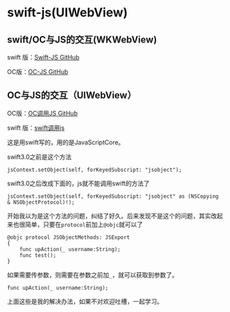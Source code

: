 # swift-js(UIWebView)

swift/OC与JS的交互(WKWebView)
---

swift 版：[Swift-JS GitHub](https://github.com/xyqjcdd/WKWebJSSwift.git)

OC版：[OC-JS GitHub](https://github.com/xyqjcdd/WKWebJSOC.git)

OC与JS的交互（UIWebView）
---

OC版：[OC调用JS GitHub](https://github.com/xyqjcdd/OC-JavaScript.git)

swift 版：[swift调用js](https://github.com/xyqjcdd/swift-js.git)

这是用swift写的，用的是JavaScriptCore。


swift3.0之前是这个方法
```
jsContext.setObject(self, forKeyedSubscript: "jsobject");
```
swift3.0之后改成下面的，js就不能调用swift的方法了
```
jsContext.setObject(self, forKeyedSubscript: "jsobject" as (NSCopying & NSObjectProtocol)!);
```
开始我以为是这个方法的问题，纠结了好久。后来发现不是这个的问题，其实改起来也很简单，只要在`protocol`前加上`@objc`就可以了
```
@objc protocol JSObjectMethods: JSExport
{
    func upAction(_ username:String);
    func test();
}
```
如果需要传参数，则需要在参数之前加`_`，就可以获取到参数了。
```
func upAction(_ username:String);
```
上面这些是我的解决办法，如果不对欢迎吐槽，一起学习。
